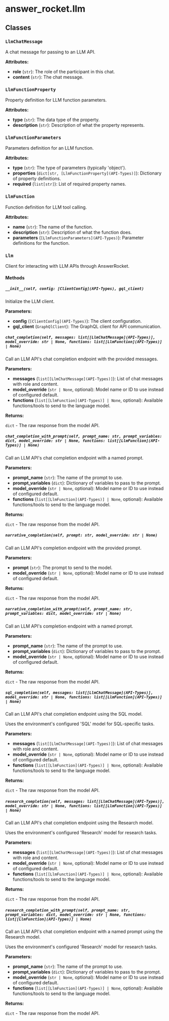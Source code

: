 # answer_rocket.llm

## Classes

### `LlmChatMessage`

A chat message for passing to an LLM API.


**Attributes:**

- **role** (`str`): The role of the participant in this chat.
- **content** (`str`): The chat message.

### `LlmFunctionProperty`

Property definition for LLM function parameters.


**Attributes:**

- **type** (`str`): The data type of the property.
- **description** (`str`): Description of what the property represents.

### `LlmFunctionParameters`

Parameters definition for an LLM function.


**Attributes:**

- **type** (`str`): The type of parameters (typically 'object').
- **properties** (`dict[str, [LlmFunctionProperty](API-Types)]`): Dictionary of property definitions.
- **required** (`list[str]`): List of required property names.

### `LlmFunction`

Function definition for LLM tool calling.


**Attributes:**

- **name** (`str`): The name of the function.
- **description** (`str`): Description of what the function does.
- **parameters** (`[LlmFunctionParameters](API-Types)`): Parameter definitions for the function.

### `Llm`

Client for interacting with LLM APIs through AnswerRocket.

#### Methods

##### `__init__(self, config: [ClientConfig](API-Types), gql_client)`


Initialize the LLM client.


**Parameters:**

- **config** (`[ClientConfig](API-Types)`): The client configuration.
- **gql_client** (`GraphQlClient`): The GraphQL client for API communication.

##### `chat_completion(self, messages: list[[LlmChatMessage](API-Types)], model_override: str | None, functions: list[[LlmFunction](API-Types)] | None)`


Call an LLM API's chat completion endpoint with the provided messages.


**Parameters:**

- **messages** (`list[[LlmChatMessage](API-Types)]`): List of chat messages with role and content.
- **model_override** (`str | None`, optional): Model name or ID to use instead of configured default.
- **functions** (`list[[LlmFunction](API-Types)] | None`, optional): Available functions/tools to send to the language model.


**Returns:**

`dict` - The raw response from the model API.

##### `chat_completion_with_prompt(self, prompt_name: str, prompt_variables: dict, model_override: str | None, functions: list[[LlmFunction](API-Types)] | None)`


Call an LLM API's chat completion endpoint with a named prompt.


**Parameters:**

- **prompt_name** (`str`): The name of the prompt to use.
- **prompt_variables** (`dict`): Dictionary of variables to pass to the prompt.
- **model_override** (`str | None`, optional): Model name or ID to use instead of configured default.
- **functions** (`list[[LlmFunction](API-Types)] | None`, optional): Available functions/tools to send to the language model.


**Returns:**

`dict` - The raw response from the model API.

##### `narrative_completion(self, prompt: str, model_override: str | None)`


Call an LLM API's completion endpoint with the provided prompt.


**Parameters:**

- **prompt** (`str`): The prompt to send to the model.
- **model_override** (`str | None`, optional): Model name or ID to use instead of configured default.


**Returns:**

`dict` - The raw response from the model API.

##### `narrative_completion_with_prompt(self, prompt_name: str, prompt_variables: dict, model_override: str | None)`


Call an LLM API's completion endpoint with a named prompt.


**Parameters:**

- **prompt_name** (`str`): The name of the prompt to use.
- **prompt_variables** (`dict`): Dictionary of variables to pass to the prompt.
- **model_override** (`str | None`, optional): Model name or ID to use instead of configured default.


**Returns:**

`dict` - The raw response from the model API.

##### `sql_completion(self, messages: list[[LlmChatMessage](API-Types)], model_override: str | None, functions: list[[LlmFunction](API-Types)] | None)`


Call an LLM API's chat completion endpoint using the SQL model.

Uses the environment's configured 'SQL' model for SQL-specific tasks.


**Parameters:**

- **messages** (`list[[LlmChatMessage](API-Types)]`): List of chat messages with role and content.
- **model_override** (`str | None`, optional): Model name or ID to use instead of configured default.
- **functions** (`list[[LlmFunction](API-Types)] | None`, optional): Available functions/tools to send to the language model.


**Returns:**

`dict` - The raw response from the model API.

##### `research_completion(self, messages: list[[LlmChatMessage](API-Types)], model_override: str | None, functions: list[[LlmFunction](API-Types)] | None)`


Call an LLM API's chat completion endpoint using the Research model.

Uses the environment's configured 'Research' model for research tasks.


**Parameters:**

- **messages** (`list[[LlmChatMessage](API-Types)]`): List of chat messages with role and content.
- **model_override** (`str | None`, optional): Model name or ID to use instead of configured default.
- **functions** (`list[[LlmFunction](API-Types)] | None`, optional): Available functions/tools to send to the language model.


**Returns:**

`dict` - The raw response from the model API.

##### `research_completion_with_prompt(self, prompt_name: str, prompt_variables: dict, model_override: str | None, functions: list[[LlmFunction](API-Types)] | None)`


Call an LLM API's chat completion endpoint with a named prompt using the Research model.

Uses the environment's configured 'Research' model for research tasks.


**Parameters:**

- **prompt_name** (`str`): The name of the prompt to use.
- **prompt_variables** (`dict`): Dictionary of variables to pass to the prompt.
- **model_override** (`str | None`, optional): Model name or ID to use instead of configured default.
- **functions** (`list[[LlmFunction](API-Types)] | None`, optional): Available functions/tools to send to the language model.


**Returns:**

`dict` - The raw response from the model API.
